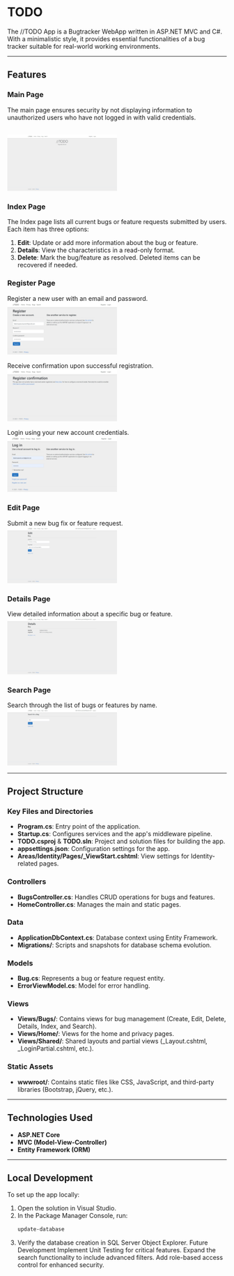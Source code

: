 # TODO

The //TODO App is a Bugtracker WebApp written in ASP.NET MVC and C#. With a minimalistic style, it provides essential functionalities of a bug tracker suitable for real-world working environments.

---

## Features

### Main Page
The main page ensures security by not displaying information to unauthorized users who have not logged in with valid credentials. 

<br />
<img src="https://github.com/federicopessina/TODO/blob/master/Screenshots/TODOBugtracker%20MainPage.jpeg" alt="Main" width="50%">

### Index Page
The Index page lists all current bugs or feature requests submitted by users. Each item has three options:
1. **Edit**: Update or add more information about the bug or feature.
2. **Details**: View the characteristics in a read-only format.
3. **Delete**: Mark the bug/feature as resolved. Deleted items can be recovered if needed.

### Register Page
Register a new user with an email and password.
<br />
<img src="https://github.com/federicopessina/TODO/blob/master/Screenshots/TODOBugtracker%20RegisterNewAccountPage.jpeg" alt="RegisterNewAccountPage" width="50%">

Receive confirmation upon successful registration.
<img src="https://github.com/federicopessina/TODO/blob/master/Screenshots/TODOBugtracker%20RegisterConfirmationPage.jpeg" alt="RegisterConfirmationPage" width="50%">

Login using your new account credentials.
<br />
<img src="https://github.com/federicopessina/TODO/blob/master/Screenshots/TODOBugtracker%20LoginPage.jpeg" alt="LoginPage" width="50%">

### Edit Page
Submit a new bug fix or feature request.
<br />
<img src="https://github.com/federicopessina/TODO/blob/master/Screenshots/TODOBugtracker%20EditPage.jpeg" alt="Edit" width="50%">

### Details Page
View detailed information about a specific bug or feature.
<br />
<img src="https://github.com/federicopessina/TODO/blob/master/Screenshots/TODOBugrtracker%20DetailsPage.jpeg" alt="Details" width="50%">

### Search Page
Search through the list of bugs or features by name.
<br />
<img src="https://github.com/federicopessina/TODO/blob/master/Screenshots/TODOBugtracker%20SearchPage.jpeg" alt="Search" width="50%">

---

## Project Structure

### Key Files and Directories
- **Program.cs**: Entry point of the application.
- **Startup.cs**: Configures services and the app's middleware pipeline.
- **TODO.csproj** & **TODO.sln**: Project and solution files for building the app.
- **appsettings.json**: Configuration settings for the app.
- **Areas/Identity/Pages/_ViewStart.cshtml**: View settings for Identity-related pages.

### Controllers
- **BugsController.cs**: Handles CRUD operations for bugs and features.
- **HomeController.cs**: Manages the main and static pages.

### Data
- **ApplicationDbContext.cs**: Database context using Entity Framework.
- **Migrations/**: Scripts and snapshots for database schema evolution.

### Models
- **Bug.cs**: Represents a bug or feature request entity.
- **ErrorViewModel.cs**: Model for error handling.

### Views
- **Views/Bugs/**: Contains views for bug management (Create, Edit, Delete, Details, Index, and Search).
- **Views/Home/**: Views for the home and privacy pages.
- **Views/Shared/**: Shared layouts and partial views (_Layout.cshtml, _LoginPartial.cshtml, etc.).

### Static Assets
- **wwwroot/**: Contains static files like CSS, JavaScript, and third-party libraries (Bootstrap, jQuery, etc.).

---

## Technologies Used
- **ASP.NET Core**
- **MVC (Model-View-Controller)**
- **Entity Framework (ORM)**

---

## Local Development
To set up the app locally:
1. Open the solution in Visual Studio.
2. In the Package Manager Console, run:
   ```bash
   update-database
3. Verify the database creation in SQL Server Object Explorer.
Future Development
Implement Unit Testing for critical features.
Expand the search functionality to include advanced filters.
Add role-based access control for enhanced security.
